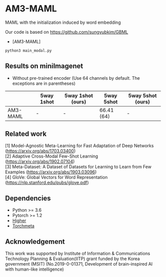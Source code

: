 # AM3-MAML
MAML with the initialization induced by word embedding

Our code is based on https://github.com/sungyubkim/GBML

* [AM3-MAML]

```python
python3 main_modal.py
```

## Results on miniImagenet

* Without pre-trained encoder (Use 64 channels by default. The exceptions are in parentheses)

|                | 5way 1shot          | 5way 1shot (ours) | 5way 5shot          | 5way 5shot (ours) |
| -------------- | ------------------- | ----------------- | ------------------- | ----------------- |
| AM3-MAML       | -                   | -                 | 66.41 (64)          | -                 |

## Related work

[1] Model-Agnostic Meta-Learning for Fast Adaptation of Deep Networks (https://arxiv.org/abs/1703.03400) \
[2] Adaptive Cross-Modal Few-Shot Learning (https://arxiv.org/abs/1902.07104) \
[3] Meta-Dataset: A Dataset of Datasets for Learning to Learn from Few Examples (https://arxiv.org/abs/1903.03096) \
[4] GloVe: Global Vectors for Word Representation (https://nlp.stanford.edu/pubs/glove.pdf)

## Dependencies

* Python >= 3.6
* Pytorch >= 1.2
* [Higher](https://github.com/facebookresearch/higher) 
* [Torchmeta](https://github.com/tristandeleu/pytorch-meta) 

## Acknowledgement

This work was supported by Institute of Information & Communications Technology Planning & Evaluation(IITP) grant funded by the Korea government (MSIT) (No.2019-0-01371, Development of brain-inspired AI with human-like intelligence)
